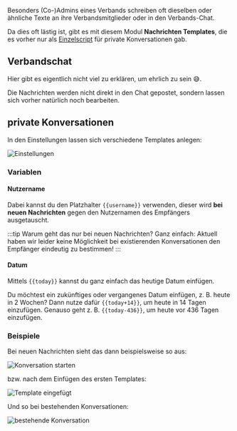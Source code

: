 Besonders (Co-)Admins eines Verbands schreiben oft dieselben oder ähnliche Texte an ihre Verbandsmitglieder oder in den Verbands-Chat.

Da dies oft lästig ist, gibt es mit diesem Modul **Nachrichten Templates**, die es vorher nur als
[Einzelscript](https://forum.leitstellenspiel.de/index.php?thread/18912-skript-wunsch-autofill-f%C3%BCr-nachrichten/)
für private Konversationen gab.

## Verbandschat

Hier gibt es eigentlich nicht viel zu erklären, um ehrlich zu sein 😅.

Die Nachrichten werden nicht direkt in den Chat gepostet, sondern lassen sich vorher natürlich noch bearbeiten.

## private Konversationen

In den Einstellungen lassen sich verschiedene Templates anlegen:

![Einstellungen](./settings.png)

### Variablen

#### Nutzername

Dabei kannst du den Platzhalter `{{username}}` verwenden,
dieser wird **bei neuen Nachrichten** gegen den Nutzernamen des Empfängers ausgetauscht.

:::tip Warum geht das nur bei neuen Nachrichten?
Ganz einfach: Aktuell haben wir leider keine Möglichkeit bei existierenden Konversationen den Empfänger eindeutig zu bestimmen!
:::

#### Datum

Mittels `{{today}}` kannst du ganz einfach das heutige Datum einfügen.

Du möchtest ein zukünftiges oder vergangenes Datum einfügen, z.&nbsp;B. heute in 2 Wochen? Dann nutze dafür `{{today+14}}`,
um heute in 14 Tagen einzufügen.
Genauso geht z.&nbsp;B. `{{today-436}}`, um heute vor 436 Tagen einzufügen.

### Beispiele

Bei neuen Nachrichten sieht das dann beispielsweise so aus:

![Konversation starten](./new_message.png)

bzw. nach dem Einfügen des ersten Templates:

![Template eingefügt](./entered.png)

Und so bei bestehenden Konversationen:

![bestehende Konversation](./existing_messages.png)
